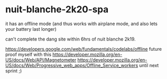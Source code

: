 # nuit-blanche-2k20-spa
it has an offline mode (and thus works with airplane mode, and also lets your battery last longer)

can't complete the dang site within 6hrs of nuit blanche 2k19.

https://developers.google.com/web/fundamentals/codelabs/offline future proof myself with this
https://developer.mozilla.org/en-US/docs/Web/API/Magnetometer
https://developer.mozilla.org/en-US/docs/Web/Progressive_web_apps/Offline_Service_workers
until next sprint ;)
